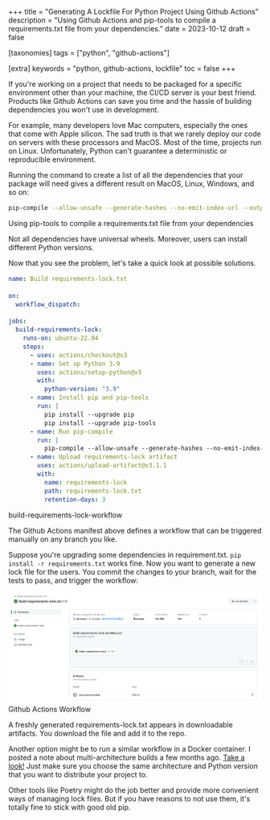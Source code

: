 +++
title = "Generating A Lockfile For Python Project Using Github Actions"
description = "Using Github Actions and pip-tools to compile a requirements.txt file from your dependencies."
date = 2023-10-12
draft = false

[taxonomies]
tags = ["python", "github-actions"]

[extra]
keywords = "python, github-actions, lockfile"
toc = false
+++

If you're working on a project that needs to be packaged for a specific environment other than your
machine, the CI/CD server is your best friend. Products like Github Actions can save you time and
the hassle of building dependencies you won't use in development.

For example, many developers love Mac computers, especially the ones that come with Apple silicon.
The sad truth is that we rarely deploy our code on servers with these processors and MacOS.
Most of the time, projects run on Linux. Unfortunately, Python can't guarantee a deterministic
or reproducible environment.

Running the command to create a list of all the dependencies that your package will need gives
a different result on MacOS, Linux, Windows, and so on:

```bash
pip-compile --allow-unsafe --generate-hashes --no-emit-index-url --output-file=requirements-lock.txt > requirements-lock.txt
```

<span class="img-title">Using pip-tools to compile a requirements.txt file from your dependencies</span>

Not all dependencies have universal wheels. Moreover, users can install different Python versions.

Now that you see the problem, let's take a quick look at possible solutions.

```yaml
name: Build requirements-lock.txt

on:
  workflow_dispatch:

jobs:
  build-requirements-lock:
    runs-on: ubuntu-22.04
    steps:
      - uses: actions/checkout@v3
      - name: Set up Python 3.9
        uses: actions/setup-python@v3
        with:
          python-version: "3.9"
      - name: Install pip and pip-tools
        run: |
          pip install --upgrade pip
          pip install --upgrade pip-tools
      - name: Run pip-compile
        run: |
          pip-compile --allow-unsafe --generate-hashes --no-emit-index-url --output-file=requirements-lock.txt > requirements-lock.txt
      - name: Upload requirements-lock artifact
        uses: actions/upload-artifact@v3.1.1
        with:
          name: requirements-lock
          path: requirements-lock.txt
          retention-days: 3
```

<span class="img-title">build-requirements-lock-workflow</span>

The Github Actions manifest above defines a workflow that can be triggered manually
on any branch you like.

Suppose you're upgrading some dependencies in requirement.txt. `pip install -r requirements.txt`
works fine. Now you want to generate a new lock file for the users. You commit the changes to your
branch, wait for the tests to pass, and trigger the workflow:

![](/images/gh-actions-lockfile.png)
<span class="img-title">Github Actions Workflow</span>

A freshly generated requirements-lock.txt appears in downloadable artifacts.
You download the file and add it to the repo.

Another option might be to run a similar workflow in a Docker container. I posted a note about
multi-architecture builds a few months ago. [Take a look!](https://dev.to/akrisanov/building-multi-arch-images-for-arm-and-x86-2802)
Just make sure you choose the same architecture and Python version that you want to distribute your project to.

<div class="callout callout-bdc">
Other tools like Poetry might do the job better and provide more convenient ways of managing lock files.
But if you have reasons to not use them, it's totally fine to stick with good old pip.
</div>
